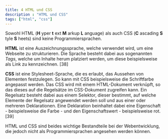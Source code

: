 ```yaml
---
title: 4 HTML und CSS
description : "HTML und CSS"
tags: ["html", "css"]
---
```


Sowohl HTML (__H__ yper __t__ ext __M__ arkup __L__ anguage) als auch CSS (__C__ ascading __S__ tyle __S__ heets) sind keine Programmiersprachen.

__HTML__ ist eine Auszeichnungssprache, welche verwendet wird, um eine Webseite zu strukturieren. Die Sprache besteht dabei aus sogenannten _Tags_, welche um Inhalte herum platziert werden, um diese beispielsweise als Link zu kennzeichnen. [38]

__CSS__ ist eine Stylesheet-Sprache, die es erlaubt, das Aussehen von Elementen festzulegen. So kann mit CSS beispielsweise die Schriftfarbe angepasst werden. Das CSS wird mit einem HTML-Dokument verknüpft, so das dieses auf die Regelsätze im CSS-Dokument zugreifen kann. Ein Regelsatz besteht dabei aus einem Selektor, dieser bestimmt, auf welche Elemente der Regelsatz angewendet werden soll und aus einer oder mehreren Deklarationen. Eine Deklaration beinhaltet dabei eine Eigenschaft - beispielsweise die Farbe - und den Eigenschaftswert - beispielsweise rot. [39]

HTML und CSS sind beides wichtige Bestandteile bei der Webentwicklung, die jedoch nicht als Programmiersprachen angesehen werden können.
